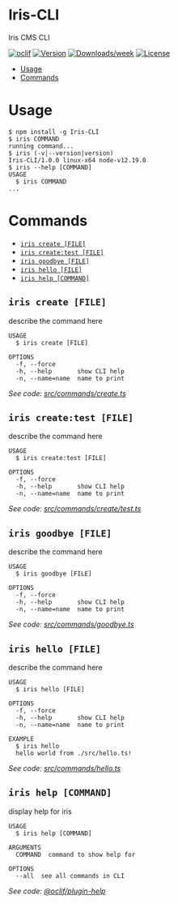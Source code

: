 Iris-CLI
========

Iris CMS CLI

[![oclif](https://img.shields.io/badge/cli-oclif-brightgreen.svg)](https://oclif.io)
[![Version](https://img.shields.io/npm/v/Iris-CLI.svg)](https://npmjs.org/package/Iris-CLI)
[![Downloads/week](https://img.shields.io/npm/dw/Iris-CLI.svg)](https://npmjs.org/package/Iris-CLI)
[![License](https://img.shields.io/npm/l/Iris-CLI.svg)](https://github.com/aqualaguna/Iris-CLI/blob/master/package.json)

<!-- toc -->
* [Usage](#usage)
* [Commands](#commands)
<!-- tocstop -->
# Usage
<!-- usage -->
```sh-session
$ npm install -g Iris-CLI
$ iris COMMAND
running command...
$ iris (-v|--version|version)
Iris-CLI/1.0.0 linux-x64 node-v12.19.0
$ iris --help [COMMAND]
USAGE
  $ iris COMMAND
...
```
<!-- usagestop -->
# Commands
<!-- commands -->
* [`iris create [FILE]`](#iris-create-file)
* [`iris create:test [FILE]`](#iris-createtest-file)
* [`iris goodbye [FILE]`](#iris-goodbye-file)
* [`iris hello [FILE]`](#iris-hello-file)
* [`iris help [COMMAND]`](#iris-help-command)

## `iris create [FILE]`

describe the command here

```
USAGE
  $ iris create [FILE]

OPTIONS
  -f, --force
  -h, --help       show CLI help
  -n, --name=name  name to print
```

_See code: [src/commands/create.ts](https://github.com/aqualaguna/Iris-CLI/blob/v1.0.0/src/commands/create.ts)_

## `iris create:test [FILE]`

describe the command here

```
USAGE
  $ iris create:test [FILE]

OPTIONS
  -f, --force
  -h, --help       show CLI help
  -n, --name=name  name to print
```

_See code: [src/commands/create/test.ts](https://github.com/aqualaguna/Iris-CLI/blob/v1.0.0/src/commands/create/test.ts)_

## `iris goodbye [FILE]`

describe the command here

```
USAGE
  $ iris goodbye [FILE]

OPTIONS
  -f, --force
  -h, --help       show CLI help
  -n, --name=name  name to print
```

_See code: [src/commands/goodbye.ts](https://github.com/aqualaguna/Iris-CLI/blob/v1.0.0/src/commands/goodbye.ts)_

## `iris hello [FILE]`

describe the command here

```
USAGE
  $ iris hello [FILE]

OPTIONS
  -f, --force
  -h, --help       show CLI help
  -n, --name=name  name to print

EXAMPLE
  $ iris hello
  hello world from ./src/hello.ts!
```

_See code: [src/commands/hello.ts](https://github.com/aqualaguna/Iris-CLI/blob/v1.0.0/src/commands/hello.ts)_

## `iris help [COMMAND]`

display help for iris

```
USAGE
  $ iris help [COMMAND]

ARGUMENTS
  COMMAND  command to show help for

OPTIONS
  --all  see all commands in CLI
```

_See code: [@oclif/plugin-help](https://github.com/oclif/plugin-help/blob/v3.2.0/src/commands/help.ts)_
<!-- commandsstop -->
